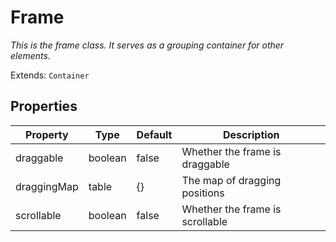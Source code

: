# Frame
_This is the frame class. It serves as a grouping container for other elements._

Extends: `Container`

## Properties

|Property|Type|Default|Description|
|---|---|---|---|
|draggable|boolean|false|Whether the frame is draggable|
|draggingMap|table|{}|The map of dragging positions|
|scrollable|boolean|false|Whether the frame is scrollable|
